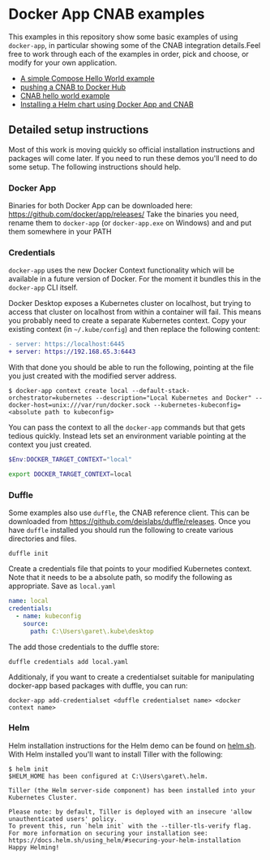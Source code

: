 # Docker App CNAB examples

This examples in this repository show some basic examples of using `docker-app`, in particular showing some of the CNAB integration details.Feel free to work through each of the examples in order, pick and choose, or modify for your own application.

* [A simple Compose Hello World example](https://github.com/garethr/docker-app-cnab-examples/tree/master/app1)
* [pushing a CNAB to Docker Hub](https://github.com/garethr/docker-app-cnab-examples/tree/master/app2)
* [CNAB hello world example](https://github.com/garethr/docker-app-cnab-examples/tree/master/app3)
* [Installing a Helm chart using Docker App and CNAB](https://github.com/garethr/docker-app-cnab-examples/tree/master/app4)


## Detailed setup instructions

Most of this work is moving quickly so official installation instructions and packages will come later. If you need to run these demos you'll need to do some setup. The following instructions should help.

### Docker App

Binaries for both Docker App can be downloaded here: https://github.com/docker/app/releases/
Take the binaries you need, rename them to `docker-app` (or `docker-app.exe` on Windows) and and put them somewhere in your PATH

### Credentials

`docker-app` uses the new Docker Context functionality which will be available in a future version of Docker. For the moment it bundles this in the `docker-app` CLI itself.

Docker Desktop exposes a Kubernetes cluster on localhost, but trying to access that cluster on localhost from within a container will fail. This means you probably need to create a separate Kubernetes context. Copy your existing context (in `~/.kube/config`) and then replace the following content:

```diff
- server: https://localhost:6445
+ server: https://192.168.65.3:6443
```

With that done you should be able to run the following, pointing at the file you just created with the modified server address.

```console
$ docker-app context create local --default-stack-orchestrator=kubernetes --description="Local Kubernetes and Docker" --docker-host=unix:///var/run/docker.sock --kubernetes-kubeconfig=<absolute path to kubeconfig>
```

You can pass the context to all the `docker-app` commands but that gets tedious quickly. Instead lets set an environment variable pointing at the context you just created.

```powershell
$Env:DOCKER_TARGET_CONTEXT="local"
```

```bash
export DOCKER_TARGET_CONTEXT=local
```


### Duffle

Some examples also use `duffle`, the CNAB reference client. This can be downloaded from https://github.com/deislabs/duffle/releases. Once you have `duffle` installed you should run the following to create various directories and files.

```console
duffle init
```

Create a credentials file that points to your modified Kubernetes context. Note that it needs to be a absolute path, so
modify the following as appropriate. Save as `local.yaml`

```yaml
name: local
credentials:
  - name: kubeconfig
    source:
      path: C:\Users\garet\.kube\desktop
```

The add those credentials to the duffle store:

```console
duffle credentials add local.yaml
```

Additionaly, if you want to create a credentialset suitable for manipulating docker-app based packages with duffle, you can run:

```
docker-app add-credentialset <duffle credentialset name> <docker context name>
``` 


### Helm

Helm installation instructions for the Helm demo can be found on [helm.sh](https://helm.sh/). With Helm installed you'll want to install Tiller with the following:

```console
$ helm init
$HELM_HOME has been configured at C:\Users\garet\.helm.

Tiller (the Helm server-side component) has been installed into your Kubernetes Cluster.

Please note: by default, Tiller is deployed with an insecure 'allow unauthenticated users' policy.
To prevent this, run `helm init` with the --tiller-tls-verify flag.
For more information on securing your installation see: https://docs.helm.sh/using_helm/#securing-your-helm-installation
Happy Helming!
```
